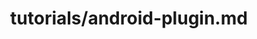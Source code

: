 ---
title: tutorials/android-plugin.md
showAuthorInfo: false
redirect_path: https://kotlinlang.org/docs/reference/android-overview
---
